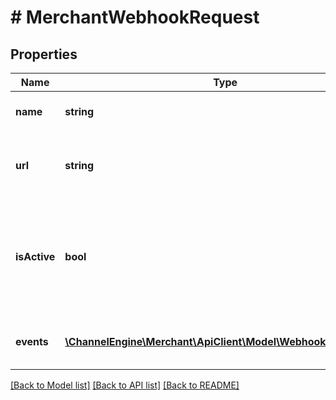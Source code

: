# # MerchantWebhookRequest

## Properties

Name | Type | Description | Notes
------------ | ------------- | ------------- | -------------
**name** | **string** | The unique webhook name. |
**url** | **string** | The callback URL using by the webhook. |
**isActive** | **bool** | Determining if the webhook should be active and callbacks should proceed or not. | [optional]
**events** | [**\ChannelEngine\Merchant\ApiClient\Model\WebhookEventType[]**](WebhookEventType.md) | Events supported by the webhook. |

[[Back to Model list]](../../README.md#models) [[Back to API list]](../../README.md#endpoints) [[Back to README]](../../README.md)
